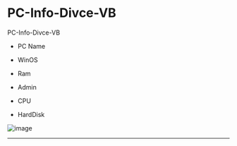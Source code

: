 # PC-Info-Divce-VB
PC-Info-Divce-VB

- PC Name

- WinOS

- Ram

- Admin

- CPU

- HardDisk


![image](https://user-images.githubusercontent.com/74623428/210942606-1ba73f60-d3b3-4224-95e3-b3be21e67571.png)

-- --
